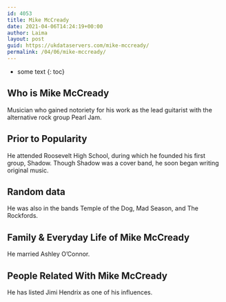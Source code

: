 ```yaml
---
id: 4053
title: Mike McCready
date: 2021-04-06T14:24:19+00:00
author: Laima
layout: post
guid: https://ukdataservers.com/mike-mccready/
permalink: /04/06/mike-mccready/
---
```


* some text
{: toc}


## Who is Mike McCready
                  
                  
                  
Musician who gained notoriety for his work as the lead guitarist with the alternative rock group Pearl Jam.
                  
              
            
              
            
                
                
                
## Prior to Popularity
                  
                  
                  
He attended Roosevelt High School, during which he founded his first group, Shadow. Though Shadow was a cover band, he soon began writing original music.
                  
              
            
              
            
                
                
                
## Random data
                  
                  
                  
He was also in the bands Temple of the Dog, Mad Season, and The Rockfords.
                  
              
            
              
            
                
                
                
## Family & Everyday Life of Mike McCready
                  
                  
                  
He married Ashley O&#8217;Connor.
                  
              
            
              
            
                
                
                
## People Related With Mike McCready
                  
                  
                  
He has listed Jimi Hendrix as one of his influences.
                  
              
            
              
            
                
              
            
              
              
            
            
              
            
          
          
          